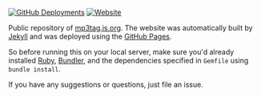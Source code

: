 
[![GitHub Deployments](https://img.shields.io/github/deployments/eidoriantan/mp3tag.js/github-pages)](https://github.com/eidoriantan/mp3tag.js/deployments)
[![Website](https://img.shields.io/website?url=https%3A%2F%2Fmp3tag.js.org)](https://mp3tag.js.org)

Public repository of [mp3tag.js.org](https://mp3tag.js.org). The website was
automatically built by [Jekyll](https://jekyllrb.com) and was deployed using the
[GitHub Pages](https://pages.github.com).

So before running this on your local server, make sure you'd already installed
[Ruby](https://www.ruby-lang.org/), [Bundler](https://bundler.io/), and the
dependencies specified in `Gemfile` using `bundle install`.

If you have any suggestions or questions, just file an issue.
